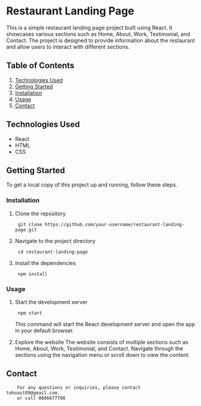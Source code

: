 # Restaurant Landing Page
This is a simple restaurant landing page project built using React. It showcases various sections such as Home, About, Work, Testimonial, and Contact. The project is designed to provide information about the restaurant and allow users to interact with different sections.

## Table of Contents
1. [Technologies Used](#technologies-used)
2. [Getting Started](#getting-started)
3. [Installation](#installation)
4. [Usage](#usage)
5. [Contact](#contact)

## Technologies Used
* React
* HTML
* CSS

## Getting Started
To get a local copy of this project up and running, follow these steps.
### Installation
1. Clone the repository

        git clone https://github.com/your-username/restaurant-landing-page.git
2. Navigate to the project directory

        cd restaurant-landing-page
3. Install the dependencies

        npm install
### Usage
1. Start the development server

        npm start
    This command will start the React development server and open the app in your default browser.

2. Explore the website
The website consists of multiple sections such as Home, About, Work, Testimonial, and Contact. Navigate through the sections using the navigation menu or scroll down to view the content.
## Contact

        For any questions or inquiries, please contact tohoast09@gmail.com.
        or call 0886677708
